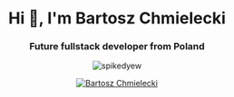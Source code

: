 <h1 align="center">Hi 👋, I'm Bartosz Chmielecki</h1>
<h3 align="center">Future fullstack developer from Poland</h3>

<p align="center">
  <img src="https://komarev.com/ghpvc/?username=spikedyew&label=Profile%20views&color=0e75b6&style=flat" alt="spikedyew" />
</p>

<p align="center">
  <a href="https://twitter.com/rolandspiked" target="blank">
    <img src="https://www.threads.net/@bartoszchmieleckiweb" alt="Bartosz Chmielecki" />
  </a>
</p>

